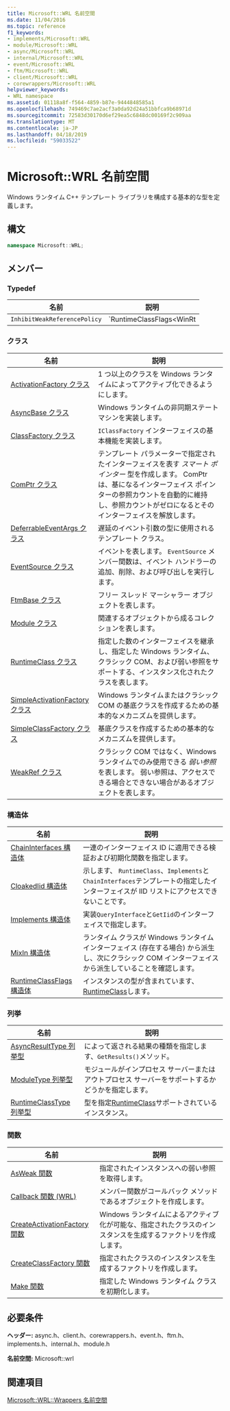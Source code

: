 ```yaml
---
title: Microsoft::WRL 名前空間
ms.date: 11/04/2016
ms.topic: reference
f1_keywords:
- implements/Microsoft::WRL
- module/Microsoft::WRL
- async/Microsoft::WRL
- internal/Microsoft::WRL
- event/Microsoft::WRL
- ftm/Microsoft::WRL
- client/Microsoft::WRL
- corewrappers/Microsoft::WRL
helpviewer_keywords:
- WRL namespace
ms.assetid: 01118a8f-f564-4859-b87e-9444848585a1
ms.openlocfilehash: 749469c7ae2acf3a0da92d24a51bbfca9b68971d
ms.sourcegitcommit: 72583d30170d6ef29ea5c6848dc00169f2c909aa
ms.translationtype: MT
ms.contentlocale: ja-JP
ms.lasthandoff: 04/18/2019
ms.locfileid: "59033522"
---
```

# <a name="microsoftwrl-namespace"></a>Microsoft::WRL 名前空間

Windows ランタイム C++ テンプレート ライブラリを構成する基本的な型を定義します。

## <a name="syntax"></a>構文

```cpp
namespace Microsoft::WRL;
```

## <a name="members"></a>メンバー

### <a name="typedefs"></a>Typedef

|名前|説明|
|----------|-----------------|
|`InhibitWeakReferencePolicy`|`RuntimeClassFlags<WinRt | InhibitWeakReference>`|

### <a name="classes"></a>クラス

|名前|説明|
|----------|-----------------|
|[ActivationFactory クラス](activationfactory-class.md)|1 つ以上のクラスを Windows ランタイムによってアクティブ化できるようにします。|
|[AsyncBase クラス](asyncbase-class.md)|Windows ランタイムの非同期ステート マシンを実装します。|
|[ClassFactory クラス](classfactory-class.md)|`IClassFactory` インターフェイスの基本機能を実装します。|
|[ComPtr クラス](comptr-class.md)|テンプレート パラメーターで指定されたインターフェイスを表す *スマート ポインター* 型を作成します。 ComPtr は、基になるインターフェイス ポインターの参照カウントを自動的に維持し、参照カウントがゼロになるとそのインターフェイスを解放します。|
|[DeferrableEventArgs クラス](deferrableeventargs-class.md)|遅延のイベント引数の型に使用されるテンプレート クラス。|
|[EventSource クラス](eventsource-class.md)|イベントを表します。 `EventSource` メンバー関数は、イベント ハンドラーの追加、削除、および呼び出しを実行します。|
|[FtmBase クラス](ftmbase-class.md)|フリー スレッド マーシャラー オブジェクトを表します。|
|[Module クラス](module-class.md)|関連するオブジェクトから成るコレクションを表します。|
|[RuntimeClass クラス](runtimeclass-class.md)|指定した数のインターフェイスを継承し、指定した Windows ランタイム、クラシック COM、および弱い参照をサポートする、インスタンス化されたクラスを表します。|
|[SimpleActivationFactory クラス](simpleactivationfactory-class.md)|Windows ランタイムまたはクラシック COM の基底クラスを作成するための基本的なメカニズムを提供します。|
|[SimpleClassFactory クラス](simpleclassfactory-class.md)|基底クラスを作成するための基本的なメカニズムを提供します。|
|[WeakRef クラス](weakref-class.md)|クラシック COM ではなく、Windows ランタイムでのみ使用できる *弱い参照* を表します。 弱い参照は、アクセスできる場合とできない場合があるオブジェクトを表します。|

### <a name="structures"></a>構造体

|名前|説明|
|----------|-----------------|
|[ChainInterfaces 構造体](chaininterfaces-structure.md)|一連のインターフェイス ID に適用できる検証および初期化関数を指定します。|
|[CloakedIid 構造体](cloakediid-structure.md)|示します、 `RuntimeClass`、`Implements`と`ChainInterfaces`テンプレートの指定したインターフェイスが IID リストにアクセスできないことです。|
|[Implements 構造体](implements-structure.md)|実装`QueryInterface`と`GetIid`のインターフェイスで指定します。|
|[MixIn 構造体](mixin-structure.md)|ランタイム クラスが Windows ランタイム インターフェイス (存在する場合) から派生し、次にクラシック COM インターフェイスから派生していることを確認します。|
|[RuntimeClassFlags 構造体](runtimeclassflags-structure.md)|インスタンスの型が含まれています、 [RuntimeClass](runtimeclass-class.md)します。|

### <a name="enumerations"></a>列挙

|名前|説明|
|----------|-----------------|
|[AsyncResultType 列挙型](asyncresulttype-enumeration.md)|によって返される結果の種類を指定します、`GetResults()`メソッド。|
|[ModuleType 列挙型](moduletype-enumeration.md)|モジュールがインプロセス サーバーまたはアウトプロセス サーバーをサポートするかどうかを指定します。|
|[RuntimeClassType 列挙型](runtimeclasstype-enumeration.md)|型を指定[RuntimeClass](runtimeclass-class.md)サポートされているインスタンス。|

### <a name="functions"></a>関数

|名前|説明|
|----------|-----------------|
|[AsWeak 関数](asweak-function.md)|指定されたインスタンスへの弱い参照を取得します。|
|[Callback 関数 (WRL)](callback-function-wrl.md)|メンバー関数がコールバック メソッドであるオブジェクトを作成します。|
|[CreateActivationFactory 関数](createactivationfactory-function.md)|Windows ランタイムによるアクティブ化が可能な、指定されたクラスのインスタンスを生成するファクトリを作成します。|
|[CreateClassFactory 関数](createclassfactory-function.md)|指定されたクラスのインスタンスを生成するファクトリを作成します。|
|[Make 関数](make-function.md)|指定した Windows ランタイム クラスを初期化します。|

## <a name="requirements"></a>必要条件

**ヘッダー:** async.h、client.h、corewrappers.h、event.h、ftm.h、implements.h、internal.h、module.h

**名前空間:** Microsoft::wrl

## <a name="see-also"></a>関連項目

[Microsoft::WRL::Wrappers 名前空間](microsoft-wrl-wrappers-namespace.md)